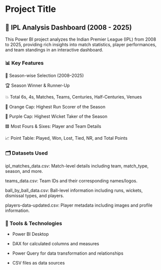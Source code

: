 
# Project Title

## 🏏 IPL Analysis Dashboard (2008 - 2025)

This Power BI project analyzes the Indian Premier League (IPL) from 2008 to 2025, providing rich insights into match statistics, player performances, and team standings in an interactive dashboard.


### 📊 Key Features
🔄 Season-wise Selection (2008–2025)

🏆 Season Winner & Runner-Up

💥 Total 6s, 4s, Matches, Teams, Centuries, Half-Centuries, Venues

🧡 Orange Cap: Highest Run Scorer of the Season

💜 Purple Cap: Highest Wicket Taker of the Season

🟦 Most Fours & Sixes: Player and Team Details

📈 Point Table: Played, Won, Lost, Tied, NR, and Total Points

### 🗂️ Datasets Used
ipl_matches_data.csv: Match-level details including team, match_type, season, and more.

teams_data.csv: Team IDs and their corresponding names/logos.

ball_by_ball_data.csv: Ball-level information including runs, wickets, dismissal types, and players.

players-data-updated.csv: Player metadata including images and profile information.

### 🧠 Tools & Technologies
* Power BI Desktop

* DAX for calculated columns and measures

* Power Query for data transformation and relationships

* CSV files as data sources



